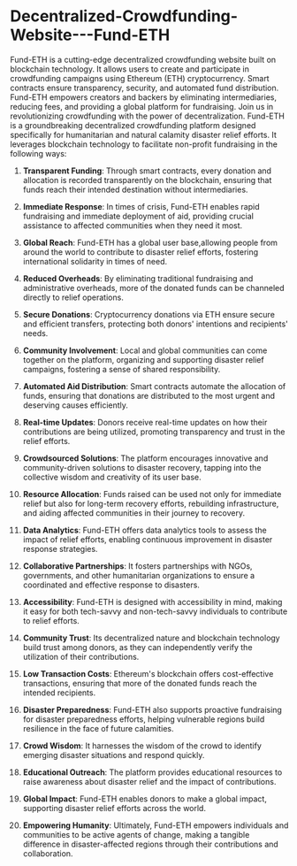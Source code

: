 # Decentralized-Crowdfunding-Website---Fund-ETH
Fund-ETH is a cutting-edge decentralized crowdfunding website built on blockchain technology. It allows users to create and participate in crowdfunding campaigns using Ethereum (ETH) cryptocurrency. Smart contracts ensure transparency, security, and automated fund distribution. 
Fund-ETH empowers creators and backers by eliminating intermediaries, reducing fees, and providing a global platform for fundraising. Join us in revolutionizing crowdfunding with the power of decentralization.
Fund-ETH is a groundbreaking decentralized crowdfunding platform designed specifically for humanitarian and natural calamity disaster relief efforts. It leverages blockchain technology to facilitate non-profit fundraising in the following ways:

1. **Transparent Funding**: Through smart contracts, every donation and allocation is recorded transparently on the blockchain, ensuring that funds reach their intended destination without intermediaries.

2. **Immediate Response**: In times of crisis, Fund-ETH enables rapid fundraising and immediate deployment of aid, providing crucial assistance to affected communities when they need it most.

3. **Global Reach**: Fund-ETH has a global user base,allowing people from around the world to contribute to disaster relief efforts, fostering international solidarity in times of need.

4. **Reduced Overheads**: By eliminating traditional fundraising and administrative overheads, more of the donated funds can be channeled directly to relief operations.

5. **Secure Donations**: Cryptocurrency donations via ETH ensure secure and efficient transfers, protecting both donors' intentions and recipients' needs.

6. **Community Involvement**: Local and global communities can come together on the platform, organizing and supporting disaster relief campaigns, fostering a sense of shared responsibility.

7. **Automated Aid Distribution**: Smart contracts automate the  allocation of funds, ensuring that donations are distributed to the most urgent and deserving causes efficiently.

8. **Real-time Updates**: Donors receive real-time updates on how their contributions are being utilized, promoting transparency and trust in the relief efforts.

9. **Crowdsourced Solutions**: The platform encourages innovative and community-driven solutions to disaster recovery, tapping into the collective wisdom and creativity of its user base.

10. **Resource Allocation**: Funds raised can be used not only for immediate relief but also for long-term recovery efforts, rebuilding infrastructure, and aiding affected communities in their journey to recovery.

11. **Data Analytics**: Fund-ETH offers data analytics tools to assess the impact of relief efforts, enabling continuous improvement in disaster response strategies.

12. **Collaborative Partnerships**: It fosters partnerships with NGOs, governments, and other humanitarian organizations to ensure a coordinated and effective response to disasters.

13. **Accessibility**: Fund-ETH is designed with accessibility in mind, making it easy for both tech-savvy and non-tech-savvy individuals to contribute to relief efforts.

14. **Community Trust**: Its decentralized nature and blockchain technology build trust among donors, as they can independently verify the utilization of their contributions.

15. **Low Transaction Costs**: Ethereum's blockchain offers cost-effective transactions, ensuring that more of the donated funds reach the intended recipients.

16. **Disaster Preparedness**: Fund-ETH also supports proactive fundraising for disaster preparedness efforts, helping vulnerable regions build resilience in the face of future calamities.

17. **Crowd Wisdom**: It harnesses the wisdom of the crowd to identify emerging disaster situations and respond quickly.

18. **Educational Outreach**: The platform provides educational resources to raise awareness about disaster relief and the impact of contributions.

19. **Global Impact**: Fund-ETH enables donors to make a global impact, supporting disaster relief efforts across the world.

20. **Empowering Humanity**: Ultimately, Fund-ETH empowers individuals and communities to be active agents of change, making a tangible difference in disaster-affected regions through their contributions and collaboration.



